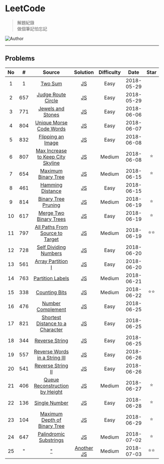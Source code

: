 # LeetCode
> 解題紀錄    
> 做個筆記怕忘記  

![Author](https://img.shields.io/badge/Author-Junxiang-yellow.svg)
___
## Problems
| No    | #     | Source                                    | Solution                         | Difficulty | Date       | Star  |
| :---: | :---: | :---------------------------------------: | :------------------------------: | :--------: | :--------: | :---: |
| 1     | 1     | [Two Sum][#1]                             | [JS](/JavaScript/%231)           | Easy       | 2018-05-29 |
| 2     | 657   | [Judge Route Circle][#657]                | [JS](/JavaScript/%23657)         | Easy       | 2018-05-29 |
| 3     | 771   | [Jewels and Stones][#771]                 | [JS](/JavaScript/%23771)         | Easy       | 2018-06-06 |
| 4     | 804   | [Unique Morse Code Words][#804]           | [JS](/JavaScript/%23804)         | Easy       | 2018-06-07 |
| 5     | 832   | [Flipping an Image][#832]                 | [JS](/JavaScript/%23832)         | Easy       | 2018-06-08 |
| 6     | 807   | [Max Increase to Keep City Skyline][#807] | [JS](/JavaScript/%23807)         | Medium     | 2018-06-08 | ⭐     |
| 7     | 654   | [Maximum Binary Tree][#654]               | [JS](/JavaScript/%23654)         | Medium     | 2018-06-15 | ⭐     |
| 8     | 461   | [Hamming Distance][#461]                  | [JS](/JavaScript/%23461)         | Easy       | 2018-06-15 |
| 9     | 814   | [Binary Tree Pruning][#814]               | [JS](/JavaScript/%23814)         | Medium     | 2018-06-19 | ⭐     |
| 10    | 617   | [Merge Two Binary Trees][#617]            | [JS](/JavaScript/%23617)         | Easy       | 2018-06-19 | ⭐     |
| 11    | 797   | [All Paths From Source to Target][#797]   | [JS](/JavaScript/%23797)         | Medium     | 2018-06-19 | ⭐⭐    |
| 12    | 728   | [Self Dividing Numbers][#728]             | [JS](/JavaScript/%23728)         | Easy       | 2018-06-20 |       |
| 13    | 561   | [Array Partition I][#561]                 | [JS](/JavaScript/%23561)         | Easy       | 2018-06-20 |       |
| 14    | 763   | [Partition Labels][#763]                  | [JS](/JavaScript/%23763)         | Medium     | 2018-06-21 |       |
| 15    | 338   | [Counting Bits][#338]                     | [JS](/JavaScript/%23338)         | Medium     | 2018-06-22 | ⭐⭐    |
| 16    | 476   | [Number Complement][#476]                 | [JS](/JavaScript/%23476)         | Easy       | 2018-06-25 |
| 17    | 821   | [Shortest Distance to a Character][#821]  | [JS](/JavaScript/%23821)         | Easy       | 2018-06-25 |
| 18    | 344   | [Reverse String][#344]                    | [JS](/JavaScript/%23344)         | Easy       | 2018-06-25 |
| 19    | 557   | [Reverse Words in a String III][#557]     | [JS](/JavaScript/%23557)         | Easy       | 2018-06-26 |
| 20    | 541   | [Reverse String II][#541]                 | [JS](/JavaScript/%23541)         | Easy       | 2018-06-26 |
| 21    | 406   | [Queue Reconstruction by Height][#406]    | [JS](/JavaScript/%23406)         | Medium     | 2018-06-27 | ⭐     |
| 22    | 136   | [Single Number][#136]                     | [JS](/JavaScript/%23136)         | Easy       | 2018-06-28 | ⭐     |
| 23    | 104   | [Maximum Depth of Binary Tree][#104]      | [JS](/JavaScript/%23104)         | Easy       | 2018-06-29 | ⭐     |
| 24    | 647   | [Palindromic Substrings][#647]            | [JS](/JavaScript/%23647)         | Medium     | 2018-07-02 | ⭐     |
| 25    | "     | ["][#647]                                 | [Another JS](/JavaScript/%23647) | Medium     | 2018-07-03 | ⭐⭐    |



<!-- 參考 超連結 Source -->
[#1]: https://leetcode.com/problems/two-sum/description/
[#657]:https://leetcode.com/problems/judge-route-circle/description/ 
[#771]:https://leetcode.com/problems/jewels-and-stones/description/    
[#804]:https://leetcode.com/problems/unique-morse-code-words/description/
[#832]:https://leetcode.com/problems/flipping-an-image/description/
[#807]:https://leetcode.com/problems/max-increase-to-keep-city-skyline/description/
[#654]:https://leetcode.com/problems/maximum-binary-tree/description/
[#461]:https://leetcode.com/problems/hamming-distance/description/
[#814]:https://leetcode.com/problems/binary-tree-pruning/description/
[#617]:https://leetcode.com/problems/merge-two-binary-trees/description/
[#797]:https://leetcode.com/problems/all-paths-from-source-to-target/description/
[#728]:https://leetcode.com/problems/self-dividing-numbers/description/
[#561]:https://leetcode.com/problems/array-partition-i/description/
[#763]:https://leetcode.com/problems/partition-labels/description/
[#338]:https://leetcode.com/problems/counting-bits/description/
[#476]:https://leetcode.com/problems/number-complement/description/
[#821]:https://leetcode.com/problems/shortest-distance-to-a-character/description/
[#344]:https://leetcode.com/problems/reverse-string/description/
[#557]:https://leetcode.com/problems/reverse-words-in-a-string-iii/description/
[#541]:https://leetcode.com/problems/reverse-string-ii/description/
[#406]:https://leetcode.com/problems/queue-reconstruction-by-height/description/
[#136]:https://leetcode.com/problems/single-number/description/
[#104]:https://leetcode.com/problems/maximum-depth-of-binary-tree/description/
[#647]:https://leetcode.com/problems/palindromic-substrings/description/
